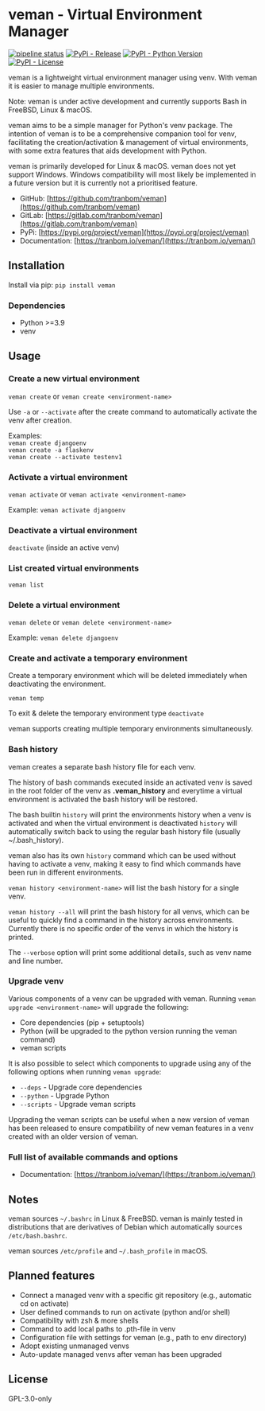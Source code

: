 # veman - Virtual Environment Manager

[![pipeline status](https://gitlab.com/tranbom/veman/badges/main/pipeline.svg)](https://gitlab.com/tranbom/veman/-/pipelines)
[![PyPi - Release](https://img.shields.io/pypi/v/veman)](https://pypi.org/project/veman/)
[![PyPI - Python Version](https://img.shields.io/pypi/pyversions/veman)](https://pypi.org/project/veman/)
[![PyPI - License](https://img.shields.io/pypi/l/veman?color=blue)](https://pypi.org/project/veman/)

veman is a lightweight virtual environment manager using venv.
With veman it is easier to manage multiple environments.

Note: veman is under active development and currently supports Bash in FreeBSD, Linux & macOS.

veman aims to be a simple manager for Python's venv package. The intention of veman is
to be a comprehensive companion tool for venv, facilitating the creation/activation &
management of virtual environments, with some extra features that aids development with
Python.

veman is primarily developed for Linux & macOS. veman does not yet support
Windows. Windows compatibility will most likely be implemented in a future version but it is
currently not a prioritised feature.

* GitHub: [https://github.com/tranbom/veman](https://github.com/tranbom/veman)
* GitLab: [https://gitlab.com/tranbom/veman](https://gitlab.com/tranbom/veman)
* PyPi: [https://pypi.org/project/veman](https://pypi.org/project/veman)
* Documentation: [https://tranbom.io/veman/](https://tranbom.io/veman/)


## Installation

Install via pip:
`pip install veman`

### Dependencies

- Python >=3.9
- venv

## Usage

### Create a new virtual environment

`veman create` or
`veman create <environment-name>`

Use `-a` or `--activate` after the create command to automatically activate
the venv after creation.

Examples:  
`veman create djangoenv`  
`veman create -a flaskenv`  
`veman create --activate testenv1`  


### Activate a virtual environment

`veman activate` or
`veman activate <environment-name>`

Example:
`veman activate djangoenv`


### Deactivate a virtual environment

`deactivate` (inside an active venv)


### List created virtual environments

`veman list`


### Delete a virtual environment

`veman delete` or `veman delete <environment-name>`

Example: `veman delete djangoenv`


### Create and activate a temporary environment

Create a temporary environment which will be deleted immediately when
deactivating the environment.

`veman temp`

To exit & delete the temporary environment type `deactivate`

veman supports creating multiple temporary environments simultaneously.


### Bash history

veman creates a separate bash history file for each venv.

The history of bash commands executed inside an activated venv is saved
in the root folder of the venv as **.veman_history** and everytime
a virtual environment is activated the bash history will be restored.

The bash builtin `history` will print the environments history when a venv is activated and
when the virtual environment is deactivated `history` will automatically switch back to using
the regular bash history file (usually ~/.bash_history).

veman also has its own `history` command which can be used without having to activate
a venv, making it easy to find which commands have been run in different environments.

`veman history <environment-name>` will list the bash history for a single venv.

`veman history --all` will print the bash history for all venvs, which can be useful to
quickly find a command in the history across environments. Currently there is no specific order of the
venvs in which the history is printed.

The `--verbose` option will print some additional details, such as venv name and line number.


### Upgrade venv

Various components of a venv can be upgraded with veman.
Running `veman upgrade <environment-name>` will upgrade the following:

- Core dependencies (pip + setuptools)
- Python (will be upgraded to the python version running the veman command)
- veman scripts

It is also possible to select which components to upgrade using any of the following options when running `veman upgrade`:

- `--deps` - Upgrade core dependencies
- `--python` - Upgrade Python
- `--scripts` - Upgrade veman scripts

Upgrading the veman scripts can be useful when a new version of veman has been released to ensure compatibility of new
veman features in a venv created with an older version of veman.


### Full list of available commands and options

* Documentation: [https://tranbom.io/veman/](https://tranbom.io/veman/)


## Notes

veman sources `~/.bashrc` in Linux & FreeBSD. veman is mainly tested in distributions that are
derivatives of Debian which automatically sources `/etc/bash.bashrc`.

veman sources `/etc/profile` and `~/.bash_profile` in macOS.


## Planned features

- Connect a managed venv with a specific git repository (e.g., automatic cd on activate)
- User defined commands to run on activate (python and/or shell)
- Compatibility with zsh & more shells
- Command to add local paths to .pth-file in venv
- Configuration file with settings for veman (e.g., path to env directory)
- Adopt existing unmanaged venvs
- Auto-update managed venvs after veman has been upgraded


## License

GPL-3.0-only
